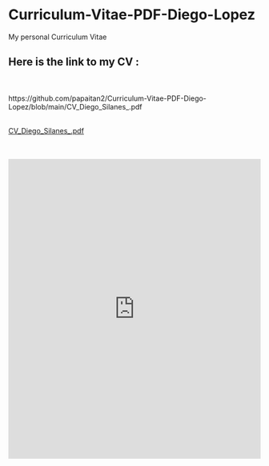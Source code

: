 # Curriculum-Vitae-PDF-Diego-Lopez
My personal Curriculum Vitae
## Here is the link to my CV :

<br>
<br>
https://github.com/papaitan2/Curriculum-Vitae-PDF-Diego-Lopez/blob/main/CV_Diego_Silanes_.pdf



<br>
<br>


[CV_Diego_Silanes_.pdf]((!https://github.com/papaitan2/Curriculum-Vitae-PDF-Diego-Lopez/blob/main/CV_Diego_Silanes_.pdf))



<br>
<br>

<embed src="https://github.com/papaitan2/Curriculum-Vitae-PDF-Diego-Lopez/blob/main/CV_Diego_Silanes_.pdf" type="application/pdf" width="100%" height="600px" />




<br>
<br>



